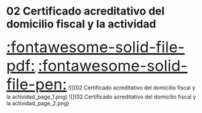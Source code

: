 # 02 Certificado acreditativo del domicilio fiscal y la actividad
<a href="../02 Certificado acreditativo del domicilio fiscal y la actividad.pdf" style="font-size: 40px;">   :fontawesome-solid-file-pdf:</a>,
<a href="../02 Certificado acreditativo del domicilio fiscal y la actividad.html" style="font-size: 40px;">    :fontawesome-solid-file-pen:</a>
![](02 Certificado acreditativo del domicilio fiscal y la actividad_page_1.png)
![](02 Certificado acreditativo del domicilio fiscal y la actividad_page_2.png)

